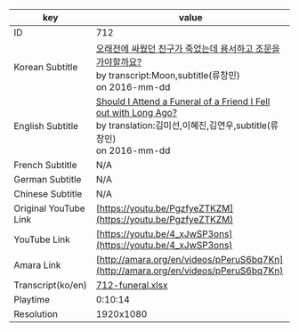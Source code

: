 |  key  |  value  |
|-------|---------|
| ID            | 712 |
| Korean Subtitle | [오래전에 싸웠던 친구가 죽었는데 용서하고 조문을 가야할까요?](https://github.com/jungtosociety/dharma-qna/raw/master/sub/712/ko-712-funeral.sbv)<br>by transcript:Moon,subtitle(류창민)<br>on 2016-mm-dd<br>|
| English Subtitle | [Should I Attend a Funeral of a Friend I Fell out with Long Ago?](https://github.com/jungtosociety/dharma-qna/raw/master/sub/712/en-712-funeral.sbv)<br>by translation:김미선,이혜진,김연우,subtitle(류창민)<br>on 2016-mm-dd<br>|
| French Subtitle | N/A |
| German Subtitle | N/A |
| Chinese Subtitle | N/A |
| Original YouTube Link  | [https://youtu.be/PgzfyeZTKZM](https://youtu.be/PgzfyeZTKZM) |
| YouTube Link  | [https://youtu.be/4_xJwSP3ons](https://youtu.be/4_xJwSP3ons) |
| Amara Link    | [http://amara.org/en/videos/pPeruS6bq7Kn](http://amara.org/en/videos/pPeruS6bq7Kn) |
| Transcript(ko/en) | [712-funeral.xlsx](https://github.com/jungtosociety/dharma-qna/raw/master/sub/712/712-funeral.xlsx) |
| Playtime | 0:10:14 |
| Resolution | 1920x1080|
